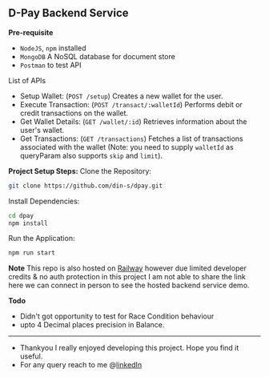 **D-Pay Backend Service**
---
**Pre-requisite**
- `NodeJS`, `npm` installed
- `MongoDB` A NoSQL database for document store
- `Postman` to test API

List of APIs
- Setup Wallet: (`POST /setup`) Creates a new wallet for the user.
- Execute Transaction: (`POST /transact/:walletId`) Performs debit or credit transactions on the wallet.
- Get Wallet Details: (`GET /wallet/:id`) Retrieves information about the user's wallet.
- Get Transactions: (`GET /transactions`) Fetches a list of transactions associated with the wallet (Note: you need to supply `walletId` as queryParam also supports `skip` and `limit`).

**Project Setup Steps:**
Clone the Repository:

```Bash
git clone https://github.com/din-s/dpay.git
```
Install Dependencies:

```Bash
cd dpay
npm install
```

Run the Application:
```Bash
npm run start
```

**Note** This repo is also hosted on [Railway](https://railway.app/) however due limited developer credits & no auth protection in this project I am not able to share the link here we can connect in person to see the hosted backend service demo.

**Todo**
- Didn't got opportunity to test for Race Condition behaviour
- upto 4 Decimal places precision in Balance.

--- 
- Thankyou I really enjoyed developing this project. Hope you find it useful.
- For any query reach to me @[linkedIn](https://linkedin.com/in/din-s-sharma)